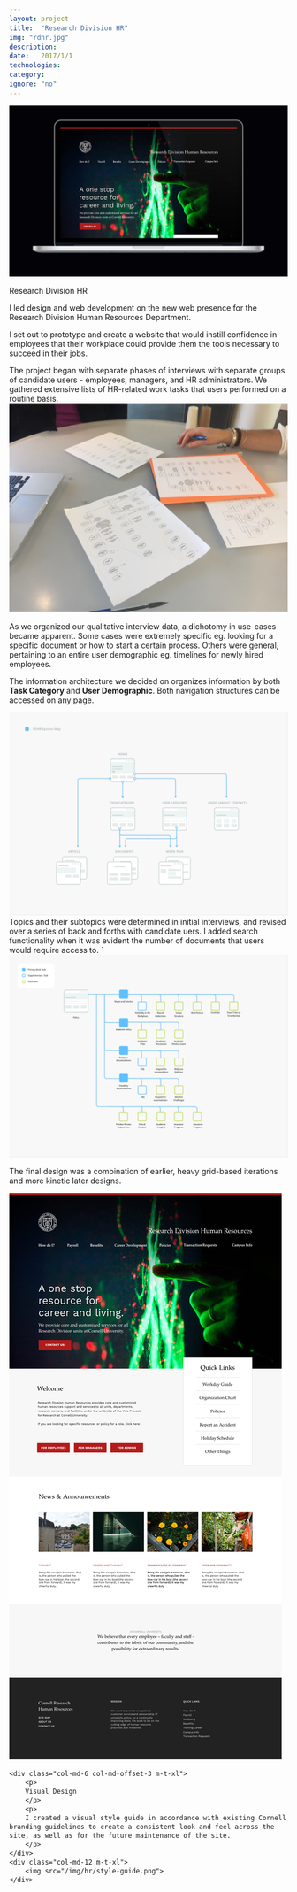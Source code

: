 ```yaml
---
layout: project
title:  "Research Division HR"
img: "rdhr.jpg"
description: 
date:   2017/1/1
technologies: 
category:
ignore: "no"
---
```

<img src="/img/hr/hr-splash.jpg">


<div class="contain-x">
<div class="row m-t-xl">
	<div class="col-md-6 col-md-offset-3">
		<p>
		Research Division HR
		</p>
		<p>
		I led design and web development on the new web presence for the Research Division Human Resources Department.
		</p>
		<p>
		I set out to prototype and create a website that would instill confidence in employees that their workplace could provide them the tools necessary to succeed in their jobs.
		</p>
		<p>
		</p>The project began with separate phases of interviews with separate groups of candidate users - employees, managers, and HR administrators. We gathered extensive lists of HR-related work tasks that users performed on a routine basis.
	</div>
</div>

<div class="row m-t-xl m-b-xl">
	<div class="col-md-6 col-md-offset-3">
		<img src="/img/hr/process.jpg">
	</div>
	<div class="col-md-6 col-md-offset-3 m-t-xl">
		<p>
		As we organized our qualitative interview data, a dichotomy in use-cases became apparent. Some cases were extremely specific eg. looking for a specific document or how to start a certain process. Others were general, pertaining to an entire user demographic eg. timelines for newly hired employees.
		</p><p>
		The information architecture we decided on organizes information by both <b>Task Category</b> and <b>User Demographic</b>. Both navigation structures can be accessed on any page.
		</p>
	</div>
</div>
</div>


<img src="/img/hr/wireframe.png">


<div class="contain-x">
	<div class="row">
		<div class="col-md-6 col-md-offset-3 m-t-xl m-b-xl">
		Topics and their subtopics were determined in initial interviews, and revised over a series of back and forths with candidate uers. I added search functionality when it was evident the number of documents that users would require access to.
`		</div>
	</div>
</div>

<img src="/img/hr/wireframe2.png">

<div class="contain-x">
	<div class="row style-guide.png">
	<div class="col-md-6 col-md-offset-3 m-t-l m-b-xl">
		<p> The final design was a combination of earlier, heavy grid-based iterations and more kinetic later designs.
		</p>
	</div>
	<div class="col-md-10 col-md-offset-1">
		<img src="/img/hr/home-mock.png" class="shadow">
	</div>
		
	<div class="col-md-6 col-md-offset-3 m-t-xl">
		<p>
		Visual Design
		</p>
		<p>
		I created a visual style guide in accordance with existing Cornell branding guidelines to create a consistent look and feel across the site, as well as for the future maintenance of the site.
		</p>
	</div>
	<div class="col-md-12 m-t-xl">
		<img src="/img/hr/style-guide.png">
	</div>
	
</div>




	
</div>

